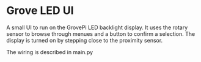 # Grove LED UI

A small UI to run on the GrovePi LED backlight display. It uses the rotary sensor to browse through menues and a button to confirm a selection. The display is turned on by stepping close to the proximity sensor.

The wiring is described in main.py
